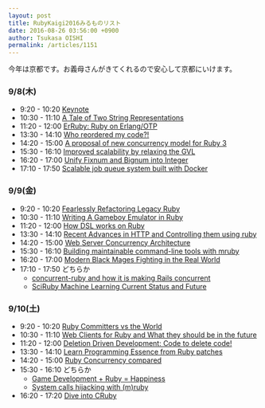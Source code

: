 ```yaml
---
layout: post
title: RubyKaigi2016みるものリスト
date: 2016-08-26 03:56:00 +0900
author: Tsukasa OISHI
permalink: /articles/1151
---
```


今年は京都です。お義母さんがきてくれるので安心して京都にいけます。

### 9/8(木)
-  9:20 - 10:20 [Keynote](http://rubykaigi.org/2016/presentations/yukihiro_matz.html)
- 10:30 - 11:10 [A Tale of Two String Representations](http://rubykaigi.org/2016/presentations/nirvdrum.html)
- 11:20 - 12:00 [ErRuby: Ruby on Erlang/OTP](http://rubykaigi.org/2016/presentations/johnlinvc.html)
- 13:30 - 14:10 [Who reordered my code?!](http://rubykaigi.org/2016/presentations/pitr_ch.html)
- 14:20 - 15:00 [A proposal of new concurrency model for Ruby 3](http://rubykaigi.org/2016/presentations/ko1.html)
- 15:30 - 16:10 [Improved scalability by relaxing the GVL](http://rubykaigi.org/2016/presentations/crgracie.html)
- 16:20 - 17:00 [Unify Fixnum and Bignum into Integer](http://rubykaigi.org/2016/presentations/tanaka_akr.html)
- 17:10 - 17:50 [Scalable job queue system built with Docker](http://rubykaigi.org/2016/presentations/k0kubun.html)

### 9/9(金)
-  9:20 - 10:20 [Fearlessly Refactoring Legacy Ruby](http://rubykaigi.org/2016/presentations/searls.html)
- 10:30 - 11:10 [Writing A Gameboy Emulator in Ruby](http://rubykaigi.org/2016/presentations/0xColby.html)
- 11:20 - 12:00 [How DSL works on Ruby](http://rubykaigi.org/2016/presentations/hsbt.html)
- 13:30 - 14:10 [Recent Advances in HTTP and Controlling them using ruby](http://rubykaigi.org/2016/presentations/kazuho.html)
- 14:20 - 15:00 [Web Server Concurrency Architecture](http://rubykaigi.org/2016/presentations/wyhaines.html)
- 15:30 - 16:10 [Building maintainable command-line tools with mruby](http://rubykaigi.org/2016/presentations/drbrain.html)
- 16:20 - 17:00 [Modern Black Mages Fighting in the Real World](http://rubykaigi.org/2016/presentations/tagomoris.html)
- 17:10 - 17:50 どちらか
  - [concurrent-ruby and how it is making Rails concurrent](http://rubykaigi.org/2016/presentations/vipulnsward.html)
  - [SciRuby Machine Learning Current Status and Future](http://rubykaigi.org/2016/presentations/mrkn.html)


### 9/10(土)
-  9:20 - 10:20 [Ruby Committers vs the World](http://rubykaigi.org/2016/presentations/cruby_committers.html)
- 10:30 - 11:10 [Web Clients for Ruby and What they should be in the future](http://rubykaigi.org/2016/presentations/tkawa.html)
- 11:20 - 12:00 [Deletion Driven Development: Code to delete code!](http://rubykaigi.org/2016/presentations/chrisarcand.html)
- 13:30 - 14:10 [Learn Programming Essence from Ruby patches](http://rubykaigi.org/2016/presentations/takkanm.html)
- 14:20 - 15:00 [Ruby Concurrency compared](http://rubykaigi.org/2016/presentations/anildigital.html)
- 15:30 - 16:10 どちらか
  - [Game Development + Ruby = Happiness](http://rubykaigi.org/2016/presentations/amirrajan.html)
  - [System calls hijacking with (m)ruby](http://rubykaigi.org/2016/presentations/franckverrot.html)
- 16:20 - 17:20 [Dive into CRuby](http://rubykaigi.org/2016/presentations/nalsh.html)
